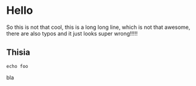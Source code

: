 # Hello
So this is not that cool, this is a long long line, which is not that awesome, there are also typos and it just looks super wrong!!!!!

## Thisia

```shell
echo foo
```
bla

